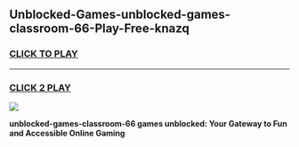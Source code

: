 
## Unblocked-Games-unblocked-games-classroom-66-Play-Free-knazq
<h3>
<a href="https://premium76.site?title=unblocked-games-classroom-66&ref=17A">CLICK TO PLAY</a></h3>
<hr>

<h3>
<a href="https://premium76.site?title=unblocked-games-classroom-66&ref=17A">CLICK 2 PLAY</a>
  
</h3>

<a href="https://premium76.site?title=unblocked-games-classroom-66&ref=17A"><img src="https://clearcache.store/games.png"></a>


**unblocked-games-classroom-66 games unblocked: Your Gateway to Fun and Accessible Online Gaming**
